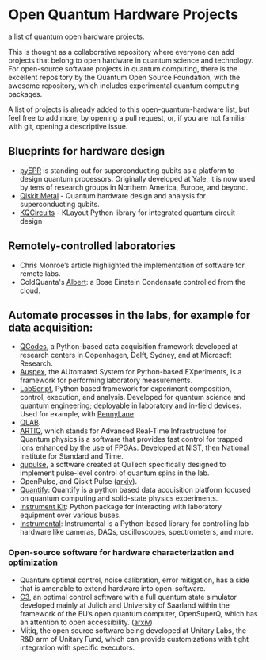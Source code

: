 # Open Quantum Hardware Projects
a list of quantum open hardware projects.

This is thought as a collaborative repository where everyone can add projects that belong to open hardware in quantum science and technology. For open-source software projects in quantum computing, there is the excellent repository by the Quantum Open Source Foundation, with the awesome repository, which includes experimental quantum computing packages. 

A list of projects is already added to this open-quantum-hardware list, but feel free to add more, by opening a pull request, or, if you are not familiar with git, opening a descriptive issue. 

## Blueprints for hardware design
- [pyEPR](https://pyepr-docs.readthedocs.io/) is standing out for superconducting qubits as a platform to design quantum processors. Originally developed at Yale, it is now used by tens of research groups in Northern America, Europe, and beyond. 
- [Qiskit Metal](https://github.com/Qiskit/qiskit-metal) - Quantum hardware design and analysis for superconducting qubits.
- [KQCircuits](https://github.com/iqm-finland/KQCircuits) - KLayout Python library for integrated quantum circuit design

## Remotely-controlled laboratories 
- Chris Monroe’s article highlighted the implementation of software for remote labs.
- ColdQuanta's [Albert](https://www.coldquanta.com/news/coldquanta-announces-quantum-matter-on-the-cloud/): a Bose Einstein Condensate controlled from the cloud. 

## Automate processes in the labs, for example for data acquisition:
- [QCodes](http://qcodes.github.io/Qcodes/), a Python-based data acquisition framework developed at research centers in Copenhagen, Delft, Sydney, and at Microsoft Research.  
- [Auspex](https://github.com/BBN-Q/Auspex), the AUtomated System for Python-based EXperiments, is a framework for performing laboratory measurements. 
- [LabScript](https://docs.labscriptsuite.org/en/latest/), Python based framework for experiment composition, control, execution, and analysis. Developed for quantum science and quantum engineering; deployable in laboratory and in-field devices. Used for example, with [PennyLane](https://github.com/synqs/pennylane-ls)
- [QLAB](https://github.com/BBN-Q/Qlab). 
- [ARTIQ](http://m-labs.hk/experiment-control/artiq/), which stands for Advanced Real-Time Infrastructure for Quantum physics is a software that provides fast control for trapped ions enhanced by the use of FPGAs. Developed at NIST, then National Institute for Standard and Time. 
- [qupulse](https://github.com/qutech/qupulse), a software created at QuTech specifically designed to implement pulse-level control of quantum spins in the lab. 
- OpenPulse, and Qiskit Pulse ([arxiv](https://arxiv.org/abs/2004.06755)). 
- [Quantify](https://gitlab.com/quantify-os): Quantify is a python based data acquisition platform focused on quantum computing and solid-state physics experiments.
- [Instrument Kit](https://github.com/Galvant/InstrumentKit): Python package for interacting with laboratory equipment over various buses.
- [Instrumental](https://github.com/mabuchilab/Instrumental): Instrumental is a Python-based library for controlling lab hardware like cameras, DAQs, oscilloscopes, spectrometers, and more.

### Open-source software for hardware characterization and optimization
- Quantum optimal control, noise calibration, error mitigation, has a side that is amenable to extend hardware into open-software. 
- [C3](https://c3-toolset.readthedocs.io/), an optimal control software with a full quantum state simulator developed mainly at Julich and University of Saarland within the framework of the EU’s open quantum computer, OpenSuperQ, which has an attention to open accessibility. ([arxiv](https://arxiv.org/abs/2009.09866))
- Mitiq, the open source software being developed at Unitary Labs, the R&D arm of Unitary Fund, which can provide customizations with tight integration with specific executors. 
